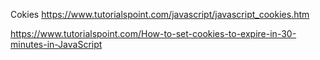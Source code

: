 


Cokies
https://www.tutorialspoint.com/javascript/javascript_cookies.htm

https://www.tutorialspoint.com/How-to-set-cookies-to-expire-in-30-minutes-in-JavaScript









<script>

    function WriteCookie() {
      console.log("Running: WriteCookie()")
      var cookieTime = new Date();
      var minutes = 30;

      cookieTime.setTime(cookieTime.getTime() + (minutes * 2 * 1000));
      // cookievalue = escape(document.myform.customer.value) + ";"

      document.cookie = "name=" + "User";
      document.cookie = "expires=" + cookieTime.toUTCString() + ";"

      console.log("Info: ", document.cookie)
      document.write("Setting Cookies : " + "name=" + "Edxael");
    }

    WriteCookie()

    // setInterval(function(){ alert("Hello"); }, 2000)
    setInterval(() => { 
      // alert("Hello"); 
      // let now = Date()



      console.log("The cookie time: ", typeof document.cookie)
      }, 3000)
  
</script>